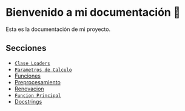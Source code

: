 # Bienvenido a mi documentación 🚀

Esta es la documentación de mi proyecto.

## Secciones

- [`Clase Loaders`](S0_Loaders.md)
- [`Parametros de Calculo`](S1_Parametros_Calculo.md)
- [Funciones](S2_Funciones.md)
- [Preprocesamiento](S3_Pre_Procesamiento.md)
- [Renovacion](S4_Calculos_Renovacion.md)
- [`Funcion Principal`](S5_Automatizacion_Calculos.md)
- [Docstrings](Docstrings.md)




<!-- 








# Welcome to MkDocs

For full documentation visit [mkdocs.org](https://www.mkdocs.org).

## Commands

"* `mkdocs new [dir-name]` - Create a new project.
"* `mkdocs serve` - Start the live-reloading docs server.
"* `mkdocs build` - Build the documentation site.
"* `mkdocs -h` - Print help message and exit.

## Project layout

    mkdocs.yml    # The configuration file.
    docs/
        index.md  # The documentation homepage.
        ...       # Other markdown pages, images and other files.


## Project layou asfdas -->
